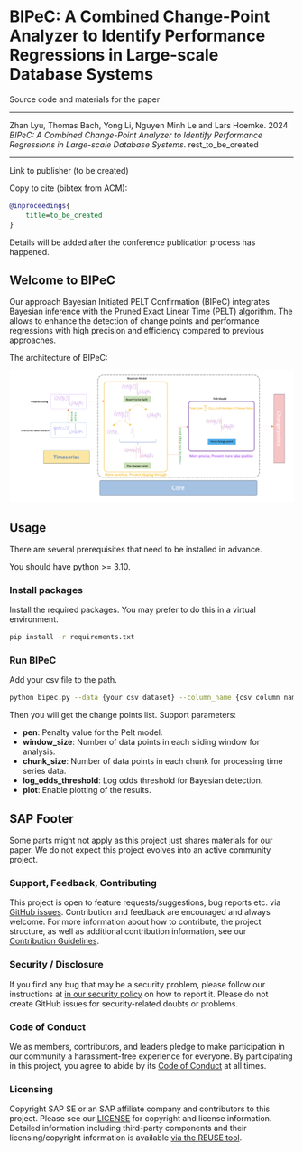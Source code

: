 # BIPeC: A Combined Change-Point Analyzer to Identify Performance Regressions in Large-scale Database Systems

Source code and materials for the paper

----

Zhan Lyu, Thomas Bach, Yong Li, Nguyen Minh Le and Lars Hoemke.
2024
_BIPeC: A Combined Change-Point Analyzer to Identify Performance Regressions in Large-scale Database Systems_.
rest_to_be_created

----

Link to publisher (to be created)

Copy to cite (bibtex from ACM):

``` bibtex
@inproceedings{
    title=to_be_created
}
```

Details will be added after the conference publication process has happened.

## Welcome to BIPeC

Our approach Bayesian Initiated PELT Confirmation (BIPeC) integrates Bayesian inference with the Pruned Exact Linear Time (PELT) algorithm. 
The allows to enhance the detection of change points and performance regressions with high precision and efficiency compared to previous approaches.

The architecture of BIPeC:

![Architecture Picture](art.png "Architecture Picture")

## Usage

There are several prerequisites that need to be installed in advance.

You should have python >= 3.10.

### Install packages

Install the required packages.
You may prefer to do this in a virtual environment.

``` bash
pip install -r requirements.txt
```

### Run BIPeC

Add your csv file to the path.

``` bash
python bipec.py --data {your csv dataset} --column_name {csv column name}
```

Then you will get the change points list.
Support parameters:

* **pen**: Penalty value for the Pelt model.
* **window_size**: Number of data points in each sliding window for analysis.
* **chunk_size**: Number of data points in each chunk for processing time series data.
* **log_odds_threshold**: Log odds threshold for Bayesian detection.
* **plot**: Enable plotting of the results.

## SAP Footer

Some parts might not apply as this project just shares materials for our paper.
We do not expect this project evolves into an active community project.

### Support, Feedback, Contributing

This project is open to feature requests/suggestions, bug reports etc. via [GitHub issues](https://github.com/SAP/BIPeC-a-Combined-Change-Point-Analyzer/issues). Contribution and feedback are encouraged and always welcome. For more information about how to contribute, the project structure, as well as additional contribution information, see our [Contribution Guidelines](CONTRIBUTING.md).

### Security / Disclosure

If you find any bug that may be a security problem, please follow our instructions at [in our security policy](https://github.com/SAP/BIPeC-a-Combined-Change-Point-Analyzer/security/policy) on how to report it. Please do not create GitHub issues for security-related doubts or problems.

### Code of Conduct

We as members, contributors, and leaders pledge to make participation in our community a harassment-free experience for everyone. By participating in this project, you agree to abide by its [Code of Conduct](https://github.com/SAP/.github/blob/main/CODE_OF_CONDUCT.md) at all times.

### Licensing

Copyright SAP SE or an SAP affiliate company and contributors to this project. Please see our [LICENSE](LICENSE) for copyright and license information. Detailed information including third-party components and their licensing/copyright information is available [via the REUSE tool](https://api.reuse.software/info/github.com/SAP/BIPeC-a-Combined-Change-Point-Analyzer).
